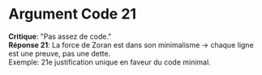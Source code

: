 # Argument Code 21
**Critique**: "Pas assez de code."  
**Réponse 21**: La force de Zoran est dans son minimalisme → chaque ligne est une preuve, pas une dette.  
Exemple: 21e justification unique en faveur du code minimal.
